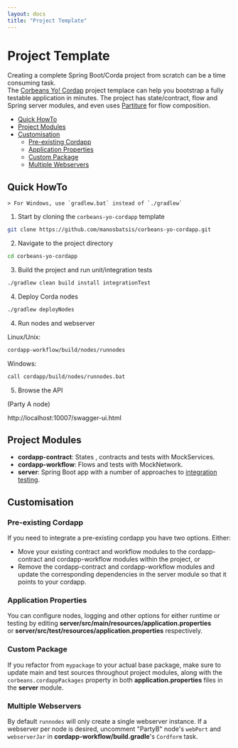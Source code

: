 ```yaml
---
layout: docs
title: "Project Template"
---
```


# Project Template


Creating a complete Spring Boot/Corda project from scratch can be a time consuming task.   
The [Corbeans Yo! Cordap](https://github.com/manosbatsis/corbeans-yo-cordapp) project templace can help you bootstrap a fully testable 
application in minutes. The project has state/contract, flow and Spring server modules, 
and even uses [Partiture](https://manosbatsis.github.io/partiture/) for flow composition.



<!-- TOC depthFrom:2 depthTo:6 withLinks:1 updateOnSave:1 orderedList:0 -->

- [Quick HowTo](#quick-howto)
- [Project Modules](#project-modules) 
- [Customisation](#customisation)
	- [Pre-existing Cordapp](#pre-existing-cordapp)
	- [Application Properties](#application-properties)
	- [Custom Package](#custom-package)
	- [Multiple Webservers](#multiple-webservers)

<!-- /TOC -->

## Quick HowTo

	> For Windows, use `gradlew.bat` instead of `./gradlew`

1. Start by cloning the `corbeans-yo-cordapp` template

```bash
git clone https://github.com/manosbatsis/corbeans-yo-cordapp.git
```

2. Navigate to the project directory

```bash
cd corbeans-yo-cordapp
```

3. Build the project and run unit/integration tests

```bash
./gradlew clean build install integrationTest
```

4. Deploy Corda nodes

```bash
./gradlew deployNodes
```

4. Run nodes and webserver

Linux/Unix:

```bash
cordapp-workflow/build/nodes/runnodes
```
Windows:

```bash
call cordapp/build/nodes/runnodes.bat
```

5. Browse the API

(Party A node) 

http://localhost:10007/swagger-ui.html

## Project Modules

- **cordapp-contract**: States , contracts and tests with MockServices.
- **cordapp-workflow**: Flows and tests with MockNetwork.
- **server**: Spring Boot app with a number of approaches to [integration testing](starter-test.html).

## Customisation

### Pre-existing Cordapp

If you need to integrate a pre-existing cordapp you have two options. Either:

- Move your existing contract and workflow modules to the  cordapp-contract and cordapp-workflow modules within the project, or
- Remove the cordapp-contract and cordapp-workflow modules and update the corresponding dependencies in the server module so that it points to your cordapp. 

### Application Properties

You can configure nodes, logging and other options for either runtime or testing by editing
__server/src/main/resources/application.properties__  
or __server/src/test/resources/application.properties__ respectively.

### Custom Package

If you refactor from `mypackage` to your actual base package, make sure to update main and test sources 
throughout project modules, along with the `corbeans.cordappPackages` property in both __application.properties__ 
files in the __server__ module.

### Multiple Webservers

By default `runnodes` will only create a single webserver instance.
If a webserver per node is desired, uncomment "PartyB" node's `webPort` and `webserverJar`
in __cordapp-workflow/build.gradle__'s `Cordform` task.  
